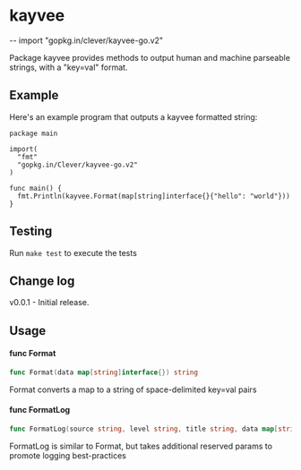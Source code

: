 # kayvee
--
    import "gopkg.in/clever/kayvee-go.v2"

Package kayvee provides methods to output human and machine parseable strings,
with a "key=val" format.

## Example

Here's an example program that outputs a kayvee formatted string:

    package main

    import(
      "fmt"
      "gopkg.in/Clever/kayvee-go.v2"
    )

    func main() {
      fmt.Println(kayvee.Format(map[string]interface{}{"hello": "world"}))
    }

## Testing


Run `make test` to execute the tests

## Change log

v0.0.1 - Initial release.

## Usage

#### func  Format

```go
func Format(data map[string]interface{}) string
```
Format converts a map to a string of space-delimited key=val pairs

#### func  FormatLog

```go
func FormatLog(source string, level string, title string, data map[string]interface{}) string
```
FormatLog is similar to Format, but takes additional reserved params to promote
logging best-practices

